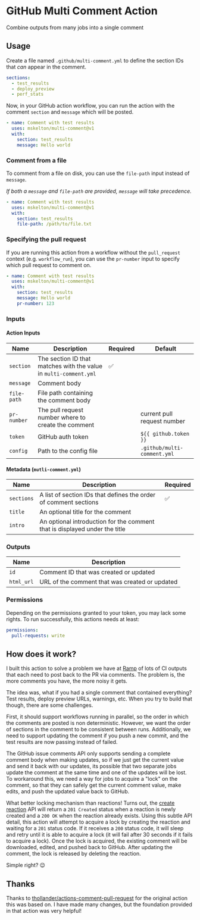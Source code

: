 # GitHub Multi Comment Action

Combine outputs from many jobs into a single comment

## Usage

Create a file named `.github/multi-comment.yml` to define the section IDs that _can_ appear in the
comment.

```yaml
sections:
  - test_results
  - deploy_preview
  - perf_stats
```

Now, in your GitHub action workflow, you can run the action with the comment `section` and `message`
which will be posted.

```yaml
- name: Comment with test results
  uses: mskelton/multi-comment@v1
  with:
    section: test_results
    message: Hello world
```

### Comment from a file

To comment from a file on disk, you can use the `file-path` input instead of `message`.

_If both a `message` and `file-path` are provided, `message` will take precedence._

```yaml
- name: Comment with test results
  uses: mskelton/multi-comment@v1
  with:
    section: test_results
    file-path: /path/to/file.txt
```

### Specifying the pull request

If you are running this action from a workflow without the `pull_request` context (e.g.
`workflow_run`), you can use the `pr-number` input to specify which pull request to comment on.

```yaml
- name: Comment with test results
  uses: mskelton/multi-comment@v1
  with:
    section: test_results
    message: Hello world
    pr-number: 123
```

### Inputs

#### Action Inputs

| Name        | Description                                                       | Required | Default                     |
| ----------- | ----------------------------------------------------------------- | -------- | --------------------------- |
| `section`   | The section ID that matches with the value in `multi-comment.yml` | ✅       |                             |
| `message`   | Comment body                                                      |          |                             |
| `file-path` | File path containing the comment body                             |          |                             |
| `pr-number` | The pull request number where to create the comment               |          | current pull request number |
| `token`     | GitHub auth token                                                 |          | `${{ github.token }}`       |
| `config`    | Path to the config file                                           |          | `.github/multi-comment.yml` |

#### Metadata (`mutli-comment.yml`)

| Name       | Description                                                                | Required |
| ---------- | -------------------------------------------------------------------------- | -------- |
| `sections` | A list of section IDs that defines the order of comment sections           | ✅       |
| `title`    | An optional title for the comment                                          |          |
| `intro`    | An optional introduction for the comment that is displayed under the title |          |

### Outputs

| Name       | Description                                    |
| ---------- | ---------------------------------------------- |
| `id`       | Comment ID that was created or updated         |
| `html_url` | URL of the comment that was created or updated |

### Permissions

Depending on the permissions granted to your token, you may lack some rights. To run successfully,
this actions needs at least:

```yaml
permissions:
  pull-requests: write
```

## How does it work?

I built this action to solve a problem we have at [Ramp](https://ramp.com/) of lots of CI outputs
that each need to post back to the PR via comments. The problem is, the more comments you have, the
more noisy it gets.

The idea was, what if you had a single comment that contained everything? Test results, deploy
preview URLs, warnings, etc. When you try to build that though, there are some challenges.

First, it should support workflows running in parallel, so the order in which the comments are
posted is non deterministic. However, we want the order of sections in the comment to be consistent
between runs. Additionally, we need to support updating the comment if you push a new commit, and
the test results are now passing instead of failed.

The GitHub issue comments API only supports sending a complete comment body when making updates, so
if we just get the current value and send it back with our updates, its possible that two separate
jobs update the comment at the same time and one of the updates will be lost. To workaround this, we
need a way for jobs to acquire a "lock" on the comment, so that they can safely get the current
comment value, make edits, and push the updated value back to GitHub.

What better locking mechanism than reactions! Turns out, the
[create reaction](https://docs.github.com/en/rest/reactions/reactions?apiVersion=2022-11-28#create-reaction-for-an-issue-comment)
API will return a `201 Created` status when a reaction is newly created and a `200 OK` when the
reaction already exists. Using this subtle API detail, this action will attempt to acquire a lock by
creating the reaction and waiting for a `201` status code. If it receives a `200` status code, it
will sleep and retry until it is able to acquire a lock (it will fail after 30 seconds if it fails
to acquire a lock). Once the lock is acquired, the existing comment will be downloaded, edited, and
pushed back to GitHub. After updating the comment, the lock is released by deleting the reaction.

Simple right? 😉

## Thanks

Thanks to
[thollander/actions-comment-pull-request](https://github.com/thollander/actions-comment-pull-request)
for the original action this was based on. I have made many changes, but the foundation provided in
that action was very helpful!
